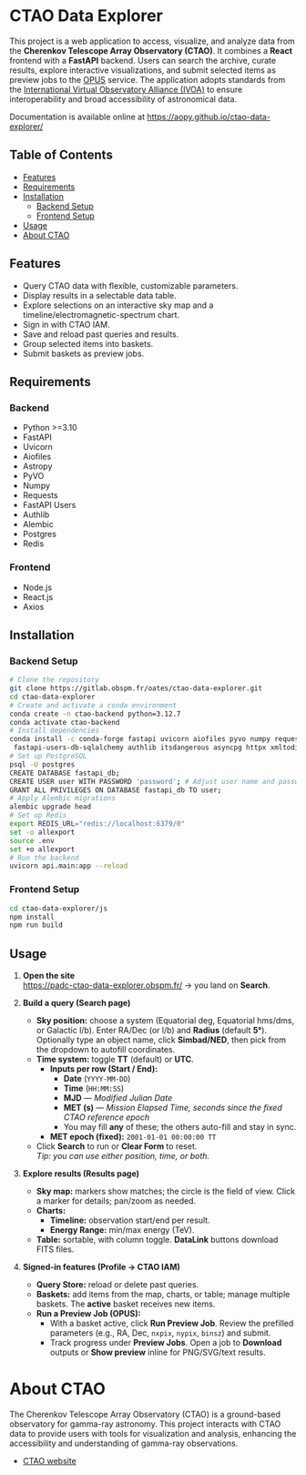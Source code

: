 # CTAO Data Explorer

This project is a web application to access, visualize, and analyze data from the **Cherenkov Telescope Array Observatory (CTAO)**. It combines a **React** frontend with a **FastAPI** backend. Users can search the archive, curate results, explore interactive visualizations, and submit selected items as preview jobs to the [OPUS](https://voparis-uws-test.obspm.fr/client/) service. The application adopts standards from the [International Virtual Observatory Alliance (IVOA)](https://ivoa.net/) to ensure interoperability and broad accessibility of astronomical data.

Documentation is available online at https://aopy.github.io/ctao-data-explorer/

## Table of Contents

- [Features](#features)
- [Requirements](#requirements)
- [Installation](#installation)
  - [Backend Setup](#backend-setup)
  - [Frontend Setup](#frontend-setup)
- [Usage](#usage)
- [About CTAO](#about-ctao)

## Features

- Query CTAO data with flexible, customizable parameters.
- Display results in a selectable data table.
- Explore selections on an interactive sky map and a timeline/electromagnetic-spectrum chart.
- Sign in with CTAO IAM.
- Save and reload past queries and results.
- Group selected items into baskets.
- Submit baskets as preview jobs.

## Requirements

### Backend

- Python >=3.10
- FastAPI
- Uvicorn
- Aiofiles
- Astropy
- PyVO
- Numpy
- Requests
- FastAPI Users
- Authlib
- Alembic
- Postgres
- Redis

### Frontend

- Node.js
- React.js
- Axios

## Installation

### Backend Setup

   ```bash
   # Clone the repository
   git clone https://gitlab.obspm.fr/oates/ctao-data-explorer.git
   cd ctao-data-explorer
   # Create and activate a conda environment
   conda create -n ctao-backend python=3.12.7
   conda activate ctao-backend
   # Install dependencies
   conda install -c conda-forge fastapi uvicorn aiofiles pyvo numpy requests cryptography hiredis \
    fastapi-users-db-sqlalchemy authlib itsdangerous asyncpg httpx xmltodict alembic psycopg2
   # Set up PostgreSQL
   psql -U postgres
   CREATE DATABASE fastapi_db;
   CREATE USER user WITH PASSWORD 'password'; # Adjust user name and password
   GRANT ALL PRIVILEGES ON DATABASE fastapi_db TO user;
   # Apply Alembic migrations
   alembic upgrade head
   # Set up Redis
   export REDIS_URL="redis://localhost:6379/0"
   set -o allexport 
   source .env
   set +o allexport
   # Run the backend
   uvicorn api.main:app --reload
   ```
### Frontend Setup

   ```bash
   cd ctao-data-explorer/js
   npm install
   npm run build
   ```
## Usage

1. **Open the site**  
   <https://padc-ctao-data-explorer.obspm.fr/> → you land on **Search**.

2. **Build a query (Search page)**
   - **Sky position:** choose a system (Equatorial deg, Equatorial hms/dms, or Galactic l/b). Enter RA/Dec (or l/b) and **Radius** (default **5°**). Optionally type an object name, click **Simbad/NED**, then pick from the dropdown to autofill coordinates.
   - **Time system:** toggle **TT** (default) or **UTC**.
     - **Inputs per row (Start / End):**
       - **Date** (`YYYY-MM-DD`)
       - **Time** (`HH:MM:SS`)
       - **MJD** — *Modified Julian Date*
       - **MET (s)** — *Mission Elapsed Time, seconds since the fixed CTAO reference epoch*
       - You may fill **any** of these; the others auto-fill and stay in sync.
     - **MET epoch (fixed):** `2001-01-01 00:00:00 TT`
   - Click **Search** to run or **Clear Form** to reset.  
   _Tip: you can use either position, time, or both._

3. **Explore results (Results page)**
   - **Sky map:** markers show matches; the circle is the field of view. Click a marker for details; pan/zoom as needed.
   - **Charts:**
     - **Timeline:** observation start/end per result.
     - **Energy Range:** min/max energy (TeV).
   - **Table:** sortable, with column toggle. **DataLink** buttons download FITS files.

4. **Signed-in features (Profile → CTAO IAM)**
   - **Query Store:** reload or delete past queries.
   - **Baskets:** add items from the map, charts, or table; manage multiple baskets. The **active** basket receives new items.
   - **Run a Preview Job (OPUS):**
     - With a basket active, click **Run Preview Job**. Review the prefilled parameters (e.g., RA, Dec, `nxpix`, `nypix`, `binsz`) and submit.
     - Track progress under **Preview Jobs**. Open a job to **Download** outputs or **Show preview** inline for PNG/SVG/text results.

# About CTAO

The Cherenkov Telescope Array Observatory (CTAO) is a ground-based observatory for gamma-ray astronomy. This project interacts with CTAO data to provide users with tools for visualization and analysis, enhancing the accessibility and understanding of gamma-ray observations.
- [CTAO website](https://www.ctao.org/)